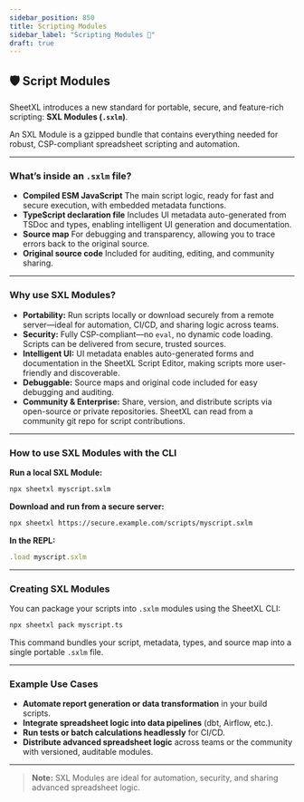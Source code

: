 ```yaml
---
sidebar_position: 850
title: Scripting Modules
sidebar_label: "Scripting Modules 🚧"
draft: true
---
```


## 🛡️ Script Modules

SheetXL introduces a new standard for portable, secure, and feature-rich scripting: **SXL Modules (`.sxlm`)**.

An SXL Module is a gzipped bundle that contains everything needed for robust, CSP-compliant spreadsheet scripting and automation.

---

### What’s inside an `.sxlm` file?

- **Compiled ESM JavaScript**
  The main script logic, ready for fast and secure execution, with embedded metadata functions.
- **TypeScript declaration file**
  Includes UI metadata auto-generated from TSDoc and types, enabling intelligent UI generation and documentation.
- **Source map**
  For debugging and transparency, allowing you to trace errors back to the original source.
- **Original source code**
  Included for auditing, editing, and community sharing.

---

### Why use SXL Modules?

- **Portability:**
  Run scripts locally or download securely from a remote server—ideal for automation, CI/CD, and sharing logic across teams.
- **Security:**
  Fully CSP-compliant—no `eval`, no dynamic code loading. Scripts can be delivered from secure, trusted sources.
- **Intelligent UI:**
  UI metadata enables auto-generated forms and documentation in the SheetXL Script Editor, making scripts more user-friendly and discoverable.
- **Debuggable:**
  Source maps and original code included for easy debugging and auditing.
- **Community & Enterprise:**
  Share, version, and distribute scripts via open-source or private repositories. SheetXL can read from a community git repo for script contributions.

---

### How to use SXL Modules with the CLI

**Run a local SXL Module:**

```bash
npx sheetxl myscript.sxlm
```

**Download and run from a secure server:**

```bash
npx sheetxl https://secure.example.com/scripts/myscript.sxlm
```

**In the REPL:**

```js
.load myscript.sxlm
```

---

### Creating SXL Modules

You can package your scripts into `.sxlm` modules using the SheetXL CLI:

```bash
npx sheetxl pack myscript.ts
```

This command bundles your script, metadata, types, and source map into a single portable `.sxlm` file.

---

### Example Use Cases

- **Automate report generation or data transformation** in your build scripts.
- **Integrate spreadsheet logic into data pipelines** (dbt, Airflow, etc.).
- **Run tests or batch calculations headlessly** for CI/CD.
- **Distribute advanced spreadsheet logic** across teams or the community with versioned, auditable modules.

---

> **Note:**
> SXL Modules are ideal for automation, security, and sharing advanced spreadsheet logic.
